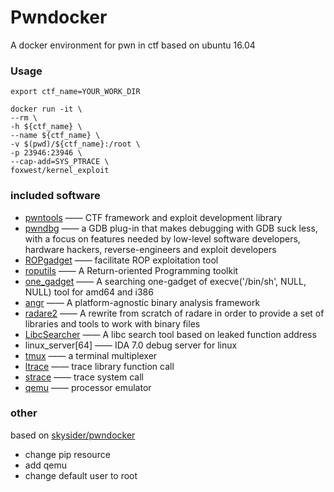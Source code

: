 Pwndocker
=========
A docker environment for pwn in ctf based on ubuntu 16.04

### Usage
	export ctf_name=YOUR_WORK_DIR

	docker run -it \
	--rm \
	-h ${ctf_name} \
	--name ${ctf_name} \
	-v $(pwd)/${ctf_name}:/root \
	-p 23946:23946 \
	--cap-add=SYS_PTRACE \
	foxwest/kernel_exploit


### included software

- [pwntools](https://github.com/Gallopsled/pwntools)  —— CTF framework and exploit development library
- [pwndbg](https://github.com/pwndbg/pwndbg)  —— a GDB plug-in that makes debugging with GDB suck less, with a focus on features needed by low-level software developers, hardware hackers, reverse-engineers and exploit developers
- [ROPgadget](https://github.com/JonathanSalwan/ROPgadget)  —— facilitate ROP exploitation tool
- [roputils](https://github.com/inaz2/roputils) 	—— A Return-oriented Programming toolkit
- [one_gadget](https://github.com/david942j/one_gadget) —— A searching one-gadget of execve('/bin/sh', NULL, NULL) tool for amd64 and i386
- [angr](https://github.com/angr/angr)   ——  A platform-agnostic binary analysis framework
- [radare2](https://github.com/radare/radare2) ——  A rewrite from scratch of radare in order to provide a set of libraries and tools to work with binary files
- [LibcSearcher](https://github.com/lieanu/LibcSearcher) —— A libc search tool based on leaked function address
- linux_server[64] 	—— IDA 7.0 debug server for linux
- [tmux](https://tmux.github.io/) 	—— a terminal multiplexer
- [ltrace](https://linux.die.net/man/1/ltrace)      —— trace library function call
- [strace](https://linux.die.net/man/1/strace)     —— trace system call
- [qemu](https://www.qemu.org/)		—— processor emulator

### other

based on [skysider/pwndocker](https://github.com/skysider/pwndocker)

- change pip resource
- add qemu
- change default user to root